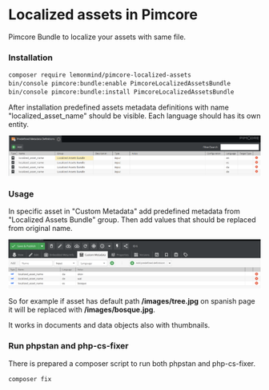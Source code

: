 # Localized assets in Pimcore

Pimcore Bundle to localize your assets with same file. 

### Installation
```bash
composer require lemonmind/pimcore-localized-assets
bin/console pimcore:bundle:enable PimcoreLocalizedAssetsBundle
bin/console pimcore:bundle:install PimcoreLocalizedAssetsBundle
```
After installation predefined assets metadata definitions with name "localized_asset_name" should be visible. Each language should has its own entity.  

![](docs/img.png)

### Usage
In specific asset in "Custom Metadata" add predefined metadata from "Localized Assets Bundle" group. Then add values that should be replaced from original name.

![](docs/img_1.png)

So for example if asset has default path **/images/tree.jpg** on spanish page it will be replaced with **/images/bosque.jpg**.

It works in documents and data objects also with thumbnails.


### Run phpstan and php-cs-fixer
There is prepared a composer script to run both phpstan and php-cs-fixer.
```bash
composer fix
```